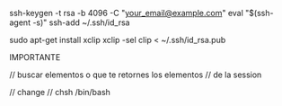 
<!-- generar ssh -->
ssh-keygen -t rsa -b 4096 -C "your_email@example.com"
eval "$(ssh-agent -s)"
ssh-add ~/.ssh/id_rsa

sudo apt-get install xclip
xclip -sel clip < ~/.ssh/id_rsa.pub

IMPORTANTE 

// buscar elementos o que te retornes los elementos
// de la session

// change
// chsh /bin/bash
